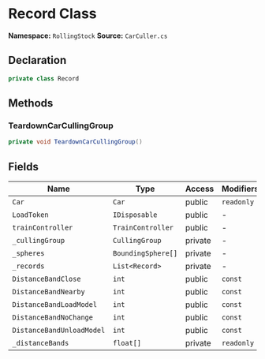 # Record Class

**Namespace:** `RollingStock`
**Source:** `CarCuller.cs`

## Declaration

```csharp
private class Record
```

## Methods

### TeardownCarCullingGroup

```csharp
private void TeardownCarCullingGroup()
```

## Fields

| Name | Type | Access | Modifiers |
|------|------|--------|-----------|
| `Car` | `Car` | public | `readonly` |
| `LoadToken` | `IDisposable` | public | - |
| `trainController` | `TrainController` | public | - |
| `_cullingGroup` | `CullingGroup` | private | - |
| `_spheres` | `BoundingSphere[]` | private | - |
| `_records` | `List<Record>` | private | - |
| `DistanceBandClose` | `int` | public | `const` |
| `DistanceBandNearby` | `int` | public | `const` |
| `DistanceBandLoadModel` | `int` | public | `const` |
| `DistanceBandNoChange` | `int` | public | `const` |
| `DistanceBandUnloadModel` | `int` | public | `const` |
| `_distanceBands` | `float[]` | private | `readonly` |

